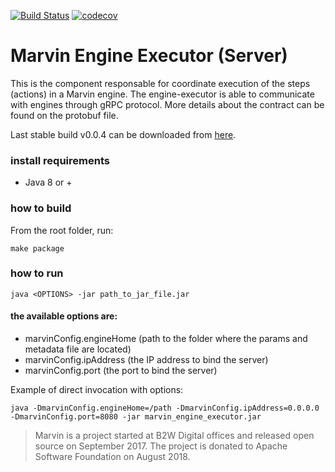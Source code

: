[![Build Status](https://travis-ci.org/apache/incubator-marvin.svg)](https://travis-ci.org/apache/incubator-marvin) [![codecov](https://codecov.io/gh/apache/incubator-marvin/branch/develop/graph/badge.svg)](https://codecov.io/gh/apache/incubator-marvin/branch/develop)

# Marvin Engine Executor (Server)

This is the component responsable for coordinate execution of the steps (actions) in a Marvin engine. The engine-executor
is able to communicate with engines through gRPC protocol. More details about the contract can be found 
on the protobuf file.

Last stable build v0.0.4 can be downloaded from [here](https://s3.amazonaws.com/marvin-engine-executor/marvin-engine-executor-assembly-0.0.4.jar).

### install requirements

- Java 8 or +

### how to build

From the root folder, run: 

```
make package
```

### how to run

```
java <OPTIONS> -jar path_to_jar_file.jar
```

#### the available options are:

- marvinConfig.engineHome (path to the folder where the params and metadata file are located)
- marvinConfig.ipAddress (the IP address to bind the server)
- marvinConfig.port (the port to bind the server)

Example of direct invocation with options:

```
java -DmarvinConfig.engineHome=/path -DmarvinConfig.ipAddress=0.0.0.0 -DmarvinConfig.port=8080 -jar marvin_engine_executor.jar
```

> Marvin is a project started at B2W Digital offices and released open source on September 2017.
> The project is donated to Apache Software Foundation on August 2018.
